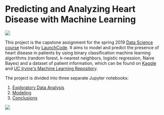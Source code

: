 # Predicting and Analyzing Heart Disease with Machine Learning

![][1]

[1]: images/k-values.png

This project is the capstone assignment for the spring 2019 [Data Science course](https://www.launchcode.org/codergirl) hosted by [LaunchCode](https://www.launchcode.org/). It aims to model and predict the presence of heart disease in patients by using binary classification machine learning algorithms (random forest, k-nearest neighbors, logistic regression, Naive Bayes) and a dataset of patient information, which can be found on [Kaggle](https://www.kaggle.com/ronitf/heart-disease-uci) and [UC Irvine's Machine Learning Repository](https://archive.ics.uci.edu/ml/datasets/Heart+Disease). 

The project is divided into three separate Jupyter notebooks:

1. [Exploratory Data Analysis](https://github.com/melaniewalsh/heart-disease-prediction/blob/master/Exploratory-Data-Analysis.ipynb)
2. [Modeling](https://github.com/melaniewalsh/heart-disease-prediction/blob/master/Modeling.ipynb)
3. [Conclusions](https://github.com/melaniewalsh/heart-disease-prediction/blob/master/Conclusions.ipynb)

![][2]

[2]: images/confusion-matrix.png
